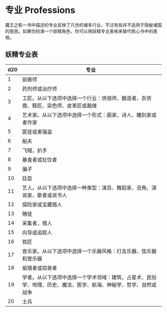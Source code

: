# 专业 Professions

魔王之影一书中描述的专业反映了凡世的诸多行业，不过有些并不适用于隐秘诸国的居民。如果你扮演一个妖精角色，你可以用妖精专业表格来替代核心书中的表格。

## 妖精专业表

<table>
<thead>
<tr class="header">
<th>d20</th>
<th>专业</th>
</tr>
</thead>
<tbody>
<tr class="odd">
<td>1</td>
<td>驯兽师</td>
</tr>
<tr class="even">
<td>2</td>
<td>药剂师或治疗师</td>
</tr>
<tr class="odd">
<td>3</td>
<td>工匠。从以下选项中选择一个行业：烘焙师、酿造者、杂货商、鞋匠、染色师、皮革匠或裁缝</td>
</tr>
<tr class="even">
<td>4</td>
<td>艺术家。从以下选项中选择一个形式：画家、诗人、雕刻家或者作家</td>
</tr>
<tr class="odd">
<td>5</td>
<td>匪徒或者强盗</td>
</tr>
<tr class="even">
<td>6</td>
<td>船夫</td>
</tr>
<tr class="odd">
<td>7</td>
<td>飞贼，扒手</td>
</tr>
<tr class="even">
<td>8</td>
<td>暴食者或狂饮者</td>
</tr>
<tr class="odd">
<td>9</td>
<td>骗子</td>
</tr>
<tr class="even">
<td>10</td>
<td>廷臣</td>
</tr>
<tr class="odd">
<td>11</td>
<td>艺人。从以下选项中选择一种类型：演员、舞蹈家、丑角、演说家、歌者或说书人</td>
</tr>
<tr class="even">
<td>12</td>
<td>探险家或宝藏猎人</td>
</tr>
<tr class="odd">
<td>13</td>
<td>赌徒</td>
</tr>
<tr class="even">
<td>14</td>
<td>采集者，猎人</td>
</tr>
<tr class="odd">
<td>15</td>
<td>向导或追踪人</td>
</tr>
<tr class="even">
<td>16</td>
<td>铁匠</td>
</tr>
<tr class="odd">
<td>17</td>
<td>音乐家。从以下选项中选择一个乐器风格：打击乐器、弦乐器和管乐器</td>
</tr>
<tr class="even">
<td>18</td>
<td>偷猎者或窃兽者</td>
</tr>
<tr class="odd">
<td>19</td>
<td>学者。从以下选项中选择一个学术领域：建筑、占星术、民俗学、地理、历史、魔法、医学、航海、神秘学、哲学、自然或战争</td>
</tr>
<tr class="even">
<td>20</td>
<td>士兵</td>
</tr>
</tbody>
</table>
